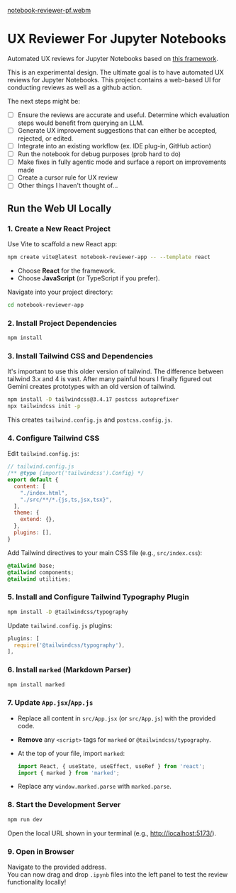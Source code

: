 [notebook-reviewer-pf.webm](https://github.com/user-attachments/assets/e4dae7ba-e4af-43d6-a09f-e20318a96f75)

# UX Reviewer For Jupyter Notebooks

Automated UX reviews for Jupyter Notebooks based on [this framework](https://github.com/instructlab/examples/blob/main/Notebook-UX-Review-Template.md).

This is an experimental design. The ultimate goal is to have automated UX reviews for Jupyter Notebooks. This project contains a web-based UI for conducting reviews as well as a github action.

The next steps might be:

- [ ] Ensure the reviews are accurate and useful. Determine which evaluation steps would benefit from querying an LLM.
- [ ] Generate UX improvement suggestions that can either be accepted, rejected, or edited.
- [ ] Integrate into an existing workflow (ex. IDE plug-in, GitHub action)
- [ ] Run the notebook for debug purposes (prob hard to do)
- [ ] Make fixes in fully agentic mode and surface a report on improvements made
- [ ] Create a cursor rule for UX review
- [ ] Other things I haven't thought of...

## Run the Web UI Locally

### 1. Create a New React Project

Use Vite to scaffold a new React app:

```sh
npm create vite@latest notebook-reviewer-app -- --template react
```

- Choose **React** for the framework.
- Choose **JavaScript** (or TypeScript if you prefer).

Navigate into your project directory:

```sh
cd notebook-reviewer-app
```

### 2. Install Project Dependencies

```sh
npm install
```

### 3. Install Tailwind CSS and Dependencies

It's important to use this older version of tailwind. The difference between tailwind 3.x and 4 is vast. After many painful hours I finally figured out Gemini creates prototypes with an old version of tailwind.

```sh
npm install -D tailwindcss@3.4.17 postcss autoprefixer
npx tailwindcss init -p
```

This creates `tailwind.config.js` and `postcss.config.js`.

### 4. Configure Tailwind CSS

Edit `tailwind.config.js`:

```js
// tailwind.config.js
/** @type {import('tailwindcss').Config} */
export default {
  content: [
    "./index.html",
    "./src/**/*.{js,ts,jsx,tsx}",
  ],
  theme: {
    extend: {},
  },
  plugins: [],
}
```

Add Tailwind directives to your main CSS file (e.g., `src/index.css`):

```css
@tailwind base;
@tailwind components;
@tailwind utilities;
```

### 5. Install and Configure Tailwind Typography Plugin

```sh
npm install -D @tailwindcss/typography
```

Update `tailwind.config.js` plugins:

```js
plugins: [
  require('@tailwindcss/typography'),
],
```

### 6. Install `marked` (Markdown Parser)

```sh
npm install marked
```

### 7. Update `App.jsx`/`App.js`

- Replace all content in `src/App.jsx` (or `src/App.js`) with the provided code.
- **Remove** any `<script>` tags for `marked` or `@tailwindcss/typography`.
- At the top of your file, import `marked`:

  ```js
  import React, { useState, useEffect, useRef } from 'react';
  import { marked } from 'marked';
  ```

- Replace any `window.marked.parse` with `marked.parse`.

### 8. Start the Development Server

```sh
npm run dev
```

Open the local URL shown in your terminal (e.g., [http://localhost:5173/](http://localhost:5173/)).

### 9. Open in Browser

Navigate to the provided address.  
You can now drag and drop `.ipynb` files into the left panel to test the review functionality locally!
